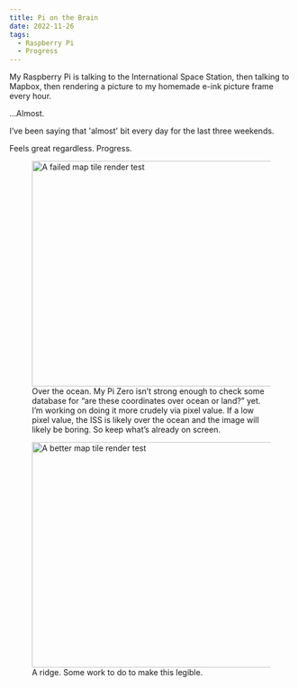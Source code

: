 ```yaml
---
title: Pi on the Brain
date: 2022-11-26
tags:
  - Raspberry Pi
  - Progress
---
```


My Raspberry Pi is talking to the International Space Station, then talking to Mapbox, then rendering a picture to my homemade e-ink picture frame every hour.

...Almost.

I’ve been saying that 'almost' bit every day for the last three weekends.

Feels great regardless. Progress.

<figure>
  <img src="{% extSrc 'notes/map-tile-2022-11-21-18-22-53-rendered.jpg' %}"
    srcset="{% extSrcset 'notes/map-tile-2022-11-21-18-22-53-rendered.jpg' %}"
    alt="A failed map tile render test"
    width="800"
    height="400"
    loading="lazy">
  <figcaption>Over the ocean. My Pi Zero isn’t strong enough to check some database for “are these coordinates over ocean or land?” yet. I’m working on doing it more crudely via pixel value. If a low pixel value, the ISS is likely over the ocean and the image will likely be boring. So keep what’s already on screen.</figcaption>
</figure>

<figure>
  <img src="{% extSrc 'notes/map-tile-2022-11-21-18-16-40-rendered.jpg' %}"
    srcset="{% extSrcset 'notes/map-tile-2022-11-21-18-16-40-rendered.jpg' %}"
    alt="A better map tile render test"
    width="800"
    height="400"
    loading="lazy">
  <figcaption>A ridge. Some work to do to make this legible.</figcaption>
</figure>
